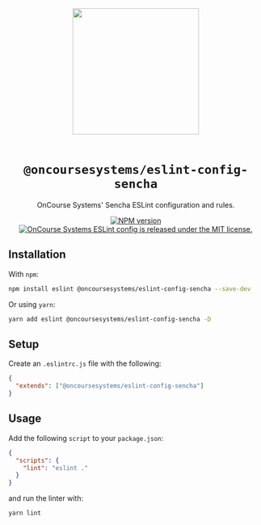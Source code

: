 <div align="center">
  <img width="250" src="https://raw.githubusercontent.com/oncoursesystems/.github/master/assets/logo.jpg" />
  <br/><br/>

  # `@oncoursesystems/eslint-config-sencha`
  OnCourse Systems' Sencha ESLint configuration and rules.

  <a href="https://www.npmjs.com/package/@oncoursesystems/eslint-config-sencha">
    <img src="https://img.shields.io/npm/v/@oncoursesystems/eslint-config-sencha.svg" alt="NPM version" />
  </a>
  <a href="https://github.com/oncoursesystems/eslint-config/blob/main/LICENSE">
    <img src="https://img.shields.io/badge/license-MIT-blue.svg" alt="OnCourse Systems ESLint config is released under the MIT license." />
  </a>
</div>

## Installation

With `npm`:

```sh
npm install eslint @oncoursesystems/eslint-config-sencha --save-dev
```

Or using `yarn`:

```sh
yarn add eslint @oncoursesystems/eslint-config-sencha -D
```

## Setup

Create an `.eslintrc.js` file with the following:

```json
{
  "extends": ["@oncoursesystems/eslint-config-sencha"]
}
```

## Usage

Add the following `script` to your `package.json`:

```json
{
  "scripts": {
    "lint": "eslint ."
  }
}
```

and run the linter with:

```sh
yarn lint
```